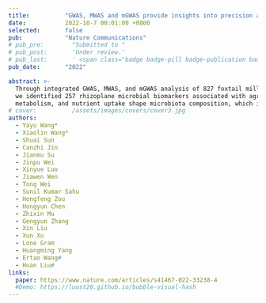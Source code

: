 ```yaml
---
title:          "GWAS, MWAS and mGWAS provide insights into precision agriculture based on genotype-dependent microbial effects in foxtail millet"
date:           2022-10-7 00:01:00 +0800
selected:       false
pub:            "Nature Communications"
# pub_pre:        "Submitted to "
# pub_post:       'Under review.'
# pub_last:       ' <span class="badge badge-pill badge-publication badge-success">Spotlight</span>'
pub_date:       "2022"

abstract: >-
  Through integrated GWAS, MWAS, and mGWAS analysis of 827 foxtail millet cultivars, 
  we identified 257 rhizoplane microbial biomarkers associated with agronomic traits and revealed that plant genes controlling immunity, 
  metabolism, and nutrient uptake shape microbiota composition, which in turn influences plant growth in a genotype-dependent manner.
# cover:          /assets/images/covers/cover3.jpg
authors:
  - Yayu Wang*
  - Xiaolin Wang*
  - Shuai Sun
  - Canzhi Jin
  - Jianmu Su
  - Jinpu Wei
  - Xinyue Luo
  - Jiawen Wen
  - Tong Wei
  - Sunil Kumar Sahu
  - Hongfeng Zou
  - Hongyun Chen
  - Zhixin Mu
  - Gengyun Zhang
  - Xin Liu
  - Xun Xu
  - Lone Gram
  - Huangming Yang
  - Ertao Wang#
  - Huan Liu#
links:
  paper: https://www.nature.com/articles/s41467-022-33238-4
  #Demo: https://luost26.github.io/bubble-visual-hash
---
```

